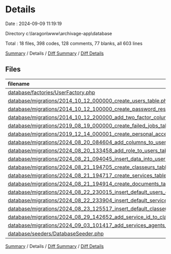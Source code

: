 # Details

Date : 2024-09-09 11:19:19

Directory c:\\laragon\\www\\archivage-app\\database

Total : 18 files,  398 codes, 128 comments, 77 blanks, all 603 lines

[Summary](results.md) / Details / [Diff Summary](diff.md) / [Diff Details](diff-details.md)

## Files
| filename | language | code | comment | blank | total |
| :--- | :--- | ---: | ---: | ---: | ---: |
| [database/factories/UserFactory.php](/database/factories/UserFactory.php) | PHP | 25 | 14 | 6 | 45 |
| [database/migrations/2014_10_12_000000_create_users_table.php](/database/migrations/2014_10_12_000000_create_users_table.php) | PHP | 23 | 6 | 4 | 33 |
| [database/migrations/2014_10_12_100000_create_password_reset_tokens_table.php](/database/migrations/2014_10_12_100000_create_password_reset_tokens_table.php) | PHP | 19 | 6 | 4 | 29 |
| [database/migrations/2014_10_12_200000_add_two_factor_columns_to_users_table.php](/database/migrations/2014_10_12_200000_add_two_factor_columns_to_users_table.php) | PHP | 35 | 6 | 6 | 47 |
| [database/migrations/2019_08_19_000000_create_failed_jobs_table.php](/database/migrations/2019_08_19_000000_create_failed_jobs_table.php) | PHP | 23 | 6 | 4 | 33 |
| [database/migrations/2019_12_14_000001_create_personal_access_tokens_table.php](/database/migrations/2019_12_14_000001_create_personal_access_tokens_table.php) | PHP | 24 | 6 | 4 | 34 |
| [database/migrations/2024_08_20_084604_add_columns_to_users_table.php](/database/migrations/2024_08_20_084604_add_columns_to_users_table.php) | PHP | 22 | 7 | 4 | 33 |
| [database/migrations/2024_08_20_133458_add_role_to_users_table.php](/database/migrations/2024_08_20_133458_add_role_to_users_table.php) | PHP | 18 | 7 | 4 | 29 |
| [database/migrations/2024_08_21_094045_insert_data_into_users_table.php](/database/migrations/2024_08_21_094045_insert_data_into_users_table.php) | PHP | 22 | 8 | 4 | 34 |
| [database/migrations/2024_08_21_194705_create_classeurs_table.php](/database/migrations/2024_08_21_194705_create_classeurs_table.php) | PHP | 21 | 6 | 4 | 31 |
| [database/migrations/2024_08_21_194717_create_services_table.php](/database/migrations/2024_08_21_194717_create_services_table.php) | PHP | 21 | 6 | 4 | 31 |
| [database/migrations/2024_08_21_194914_create_documents_table.php](/database/migrations/2024_08_21_194914_create_documents_table.php) | PHP | 27 | 6 | 4 | 37 |
| [database/migrations/2024_08_22_230015_insert_default_users_on_users_table.php](/database/migrations/2024_08_22_230015_insert_default_users_on_users_table.php) | PHP | 34 | 7 | 4 | 45 |
| [database/migrations/2024_08_22_233904_insert_default_services_on_services_table.php](/database/migrations/2024_08_22_233904_insert_default_services_on_services_table.php) | PHP | 20 | 7 | 4 | 31 |
| [database/migrations/2024_08_23_125517_insert_default_classeurs_on_classeurs_table.php](/database/migrations/2024_08_23_125517_insert_default_classeurs_on_classeurs_table.php) | PHP | 18 | 7 | 4 | 29 |
| [database/migrations/2024_08_29_142652_add_service_id_to_classeurs_table.php](/database/migrations/2024_08_29_142652_add_service_id_to_classeurs_table.php) | PHP | 18 | 7 | 4 | 29 |
| [database/migrations/2024_09_03_101417_add_services_agents_table.php](/database/migrations/2024_09_03_101417_add_services_agents_table.php) | PHP | 19 | 7 | 4 | 30 |
| [database/seeders/DatabaseSeeder.php](/database/seeders/DatabaseSeeder.php) | PHP | 9 | 9 | 5 | 23 |

[Summary](results.md) / Details / [Diff Summary](diff.md) / [Diff Details](diff-details.md)